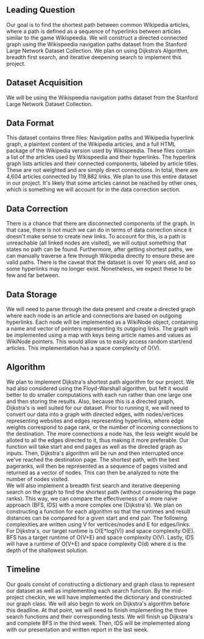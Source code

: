 ## Leading Question 
Our goal is to find the shortest path between common Wikipedia articles, where a path is defined as a sequence of hyperlinks between articles similar to the game Wikispeedia. We will construct a directed connected graph using the Wikispeedia navigation paths dataset from the Stanford Large Network Dataset Collection. We plan on using Dijkstra’s Algorithm, breadth first search, and iterative deepening search to implement this project.
## Dataset Acquisition
We will be using the Wikispeedia navigation paths dataset from the Stanford Large Network Dataset Collection.
## Data Format
This dataset contains three files: Navigation paths and Wikipedia hyperlink graph, a plaintext content of the Wikipedia articles, and a full HTML package of the Wikipedia version used by Wikispeedia. These files contain a list of the articles used by Wikispeedia and their hyperlinks. The hyperlink graph lists articles and their connected components, labeled by article titles. These are not weighted and are simply direct connections. In total, there are 4,604 articles connected by 119,882 links. We plan to use this entire dataset in our project. It's likely that some articles cannot be reached by other ones, which is something we will account for in the data correction section.
## Data Correction
There is a chance that there are disconnected components of the graph. In that case, there is not much we can do in terms of data correction since it doesn't make sense to create new links. To account for this, is a path is unreachable (all linked nodes are visited), we will output something that states no path can be found. Furthermore, after getting shortest paths, we can manually traverse a few through Wikipedia directly to ensure these are valid paths. There is the caveat that the dataset is over 10 years old, and so some hyperlinks may no longer exist. Nonetheless, we expect these to be few and far between. 
## Data Storage
We will need to parse through the data present and create a directed graph where each node is an article and connections are based on outgoing hyperlinks. Each node will be implemented as a WikiNode object, containing a name and vector of pointers representing its outgoing links. The graph will be implemented using a map with keys being article names and values as WikiNode pointers. This would allow us to easily access random start/end articles. This implementation has a space complexity of O(V). 
## Algorithm 
We plan to implement Dijkstra's shortest path algorithm for our project. We had also considered using the Floyd-Warshall algorithm, but felt it would better to do smaller computations with each run rather than one large one and then storing the results. Also, because this is a directed graph, Dijkstra's is well suited for our dataset. Prior to running it, we will need to convert our data into a graph with  directed edges, with nodes/vertices representing websites and edges representing hyperlinks, where edge weights correspond to page rank, or the number of incoming connections to the destination. The more connections a node has, the less weight would be alloted to all the edges directed to it, thus making it more preferable. 
Our function will take start and end pages as well as the directed graph as inputs. Then, Dijkstra's algorithm will be run and then interrupted once we've reached the destination page. The shortest path, with the best pageranks, will then be represented as a sequence of pages visited and returned as a vector of nodes. This can then be analyzed to note the number of nodes visited.  
We will also implement a breadth first search and iterative deepening search on the graph to find the shortest path (without considering the page ranks). This way, we can compare the effectiveness of a more naive approach (BFS, IDS) with a more complex one (Dijkstra's). We plan on constructing a function for each algorithm so that the runtimes and result distances can be compared for a given start and end pair.
The following complexities are written using V for vertices/nodes and E for edges/links. For Dijkstra's, our target runtime is O(E*log(V)) and space complexity O(E). BFS has a target runtime of O(V+E) and space complexity O(V). Lastly, IDS will have a runtime of O(V+E) and space complexity O(d) where d is the depth of the shallowest solution.
## Timeline
Our goals consist of constructing a dictionary and graph class to represent our dataset as well as implementing each search function. By the mid-project checkin, we will have implemented the dictionary and constructed our graph class. We will also begin to work on Dijkstra's algorithm before this deadline. At that point, we will need to finish implementing the three search functions and their corresponding tests. We will finish up Dijkstra's and complete BFS in the third week. Then, IDS will be implemented along with our presentation and written report in the last week.
